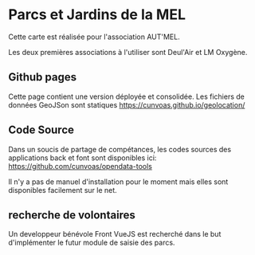 # Parcs et Jardins de la MEL

Cette carte est réalisée pour l'association AUT'MEL.

Les deux premières associations à l'utiliser sont Deul'Air et LM Oxygène.


## Github pages 
Cette page contient une version déployée et consolidée. Les fichiers de données GeoJSon sont statiques
   https://cunvoas.github.io/geolocation/

## Code Source

Dans un soucis de partage de compétances, les codes sources des applications back et font sont disponibles ici:
  https://github.com/cunvoas/opendata-tools

 Il n'y a pas de manuel d'installation pour le moment mais elles sont disponibles facilement sur le net.
 
## recherche de volontaires
 Un developpeur bénévole Front VueJS est recherché dans le but d'implémenter le futur module de saisie des parcs.
 
